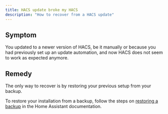 ```yaml
---
title: HACS update broke my HACS
description: "How to recover from a HACS update"
---
```


## Symptom

You updated to a newer version of HACS, be it manually or because you had previously set up an update automation, and now HACS does not seem to work as expected anymore.

## Remedy

The only way to recover is by restoring your previous setup from your backup.

To restore your installation from a backup, follow the steps on [restoring a backup](https://www.home-assistant.io/integrations/backup/#restoring-a-backup) in the Home Assistant documentation.
